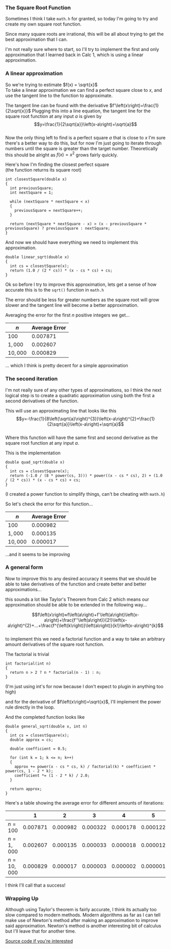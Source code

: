 ### The Square Root Function

Sometimes I think I take `math.h` for granted, so today I'm going to try and create my own square root function.  

Since many square roots are irrational, this will be all about trying to get the best approximation that I can.  

I'm not really sure where to start, so I'll try to implement the first and only approximation that I learned back in Calc 1, which is using a linear approximation.
### A linear approximation

So we're trying to estimate $f(x) = \sqrt{x}$   
To take a linear approximation we can find a perfect square close to $x$, and use the tangent line to the function to approximate.

The tangent line can be found with the derivative $f'\left(x\right)=\frac{1}{2\sqrt{x}}$
Plugging this into a line equation, the tangent line for the square root function at any input $a$ is given by  
$$y=\frac{1}{2\sqrt{a}}\left(x-a\right)+\sqrt{a}$$  
Now the only thing left to find is a perfect square $a$ that is close to $x$
I'm sure there's a better way to do this, but for now I'm just going to iterate through numbers until the square is greater than the target number.
Theoretically this should be alright as $f(x) = x^2$ grows fairly quickly.

Here's how I'm finding the closest perfect square  
(the function returns its square root)
```
int closestSquare(double x)
{
  int previousSquare;
  int nextSquare = 1;

  while (nextSquare * nextSquare < x)
  {
    previousSquare = nextSquare++;
  }

  return (nextSquare * nextSquare - x) > (x - previousSquare * previousSquare) ? previousSquare : nextSquare;
}
```

And now we should have everything we need to implement this approximation.

```
double linear_sqrt(double x)
{
  int cs = closestSquare(x);
  return (1.0 / (2 * cs)) * (x - cs * cs) + cs;
}
```

Ok so before I try to improve this approximation, lets get a sense of how accurate this is to the `sqrt()` function in `math.h`

The error should be less for greater numbers as the square root will grow slower and the tangent line will become a better approximation.

Averaging the error for the first $n$ positive integers we get...  

| $n$      | Average Error |
| -------- | ------------- |
| $100$    | $0.007871$    |
| $1,000$  | $0.002607$    |
| $10,000$ | $0.000829$    |
... which I think is pretty decent for a simple approximation

### The second iteration

I'm not really sure of any other types of approximations, so I think the next logical step is to create a quadratic approximation using both the first a second derivatives of the function.

This will use an approximating line that looks like this  
$$y=-\frac{1}{8\left(\sqrt{a}\right)^{3}}\left(x-a\right)^{2}+\frac{1}{2\sqrt{a}}\left(x-a\right)+\sqrt{a}$$    
Where this function will have the same first and second derivative as the square root function at any input $a$.

This is the implementation
```
double quad_sqrt(double x)
{
  int cs = closestSquare(x);
  return (-1.0 / (8 * power(cs, 3))) * power((x - cs * cs), 2) + (1.0 / (2 * cs)) * (x - cs * cs) + cs;
}
```
(I created a power function to simplify things, can't be cheating with `math.h`)

So let's check the error for this function...  

| $n$      | Average Error |
| -------- | ------------- |
| $100$    | $0.000982$    |
| $1,000$  | $0.000135$    |
| $10,000$ | $0.000017$    |
...and it seems to be improving

### A general form

Now to improve this to any desired accuracy it seems that we should be able to take derivatives of the function and create better and better approximations...  

this sounds a lot like Taylor's Theorem from Calc 2 which means our approximation should be able to be extended in the following way...  

$$f\left(x\right)≈f\left(a\right)+f'\left(a\right)\left(x-a\right)+\frac{f''\left(a\right)}{2!}\left(x-a\right)^{2}+...+\frac{f^{\left(k\right)}\left(a\right)}{k!}\left(x-a\right)^{k}$$  
to implement this we need a factorial function and a way to take an arbitrary amount derivatives of the square root function.

The factorial is trivial
```
int factorial(int n)
{
  return n > 2 ? n * factorial(n - 1) : n;
}
```

(I'm just using int's for now because I don't expect to plugin in anything too high)

and for the derivative of $f\left(x\right)=\sqrt{x}$, I'll implement the power rule directly in the loop.

And the completed function looks like

```
double general_sqrt(double x, int n)
{
  int cs = closestSquare(x);
  double approx = cs;

  double coefficient = 0.5;

  for (int k = 1; k <= n; k++)
  {
    approx += power(x - cs * cs, k) / factorial(k) * coefficient * power(cs, 1 - 2 * k);
    coefficient *= (1 - 2 * k) / 2.0;
  }

  return approx;
}
```

Here's a table showing the average error for different amounts of iterations:  

|            | 1          | 2          | 3          | 4          | 5          |
| ---------- | ---------- | ---------- | ---------- | ---------- | ---------- |
| $n=100$    | $0.007871$ | $0.000982$ | $0.000322$ | $0.000178$ | $0.000122$ |
| $n=1,000$  | $0.002607$ | $0.000135$ | $0.000033$ | $0.000018$ | $0.000012$ |
| $n=10,000$ | $0.000829$ | $0.000017$ | $0.000003$ | $0.000002$ | $0.000001$ |

I think I'll call that a success!

### Wrapping Up

Although using Taylor's theorem is fairly accurate, I think its actually too slow compared to modern methods. Modern algorithms as far as I can tell make use of Newton's method after making an approximation to improve said approximation. Newton's method is another interesting bit of calculus but I'll leave that for another time.

[Source code if you're interested](https://github.com/a4rsh/sqrt)
